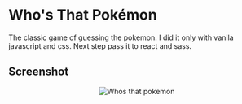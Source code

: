 
<h1>Who's That Pokémon</h1>
<p>The classic game of guessing the pokemon. I did it only with vanila javascript  and css. Next step pass it to react and sass.</p>
<h2>Screenshot</h2>
<p align="center">
  <img src="https://user-images.githubusercontent.com/41525219/163041779-09c62630-4aaf-42ca-90de-95f49ffed4b9.png" alt="Whos that pokemon"/>
</p>
